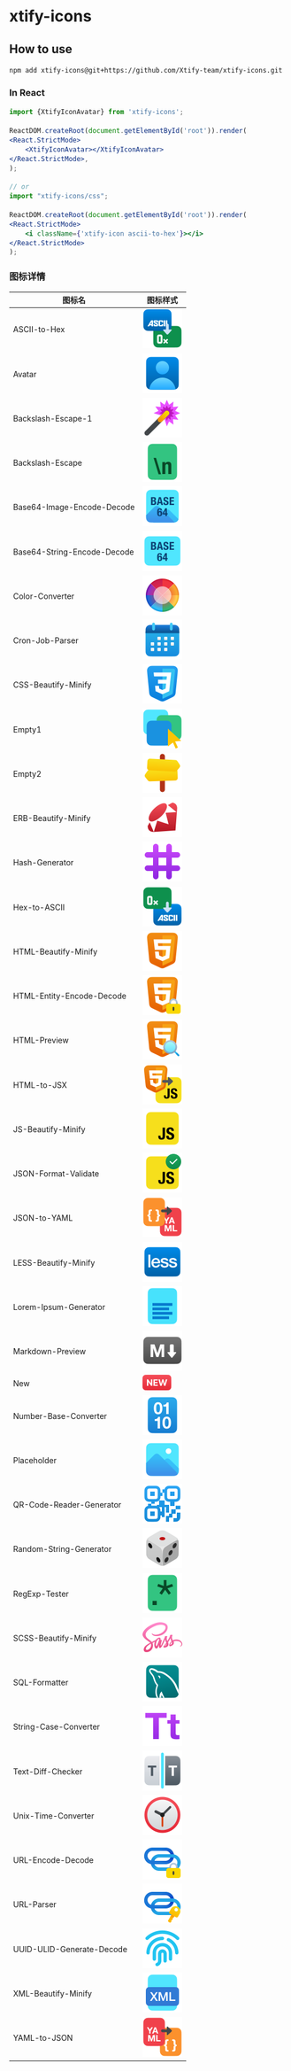 # xtify-icons
## How to use
```shell
npm add xtify-icons@git+https://github.com/Xtify-team/xtify-icons.git
```
### In React
```jsx
import {XtifyIconAvatar} from 'xtify-icons';

ReactDOM.createRoot(document.getElementById('root')).render(
<React.StrictMode>
	<XtifyIconAvatar></XtifyIconAvatar>
</React.StrictMode>,
);

// or
import "xtify-icons/css";

ReactDOM.createRoot(document.getElementById('root')).render(
<React.StrictMode>
	<i className={'xtify-icon ascii-to-hex'}></i>
</React.StrictMode>
);
```

### 图标详情
| 图标名 | 图标样式 |
|-----|------|
|ASCII-to-Hex|![ASCII-to-Hex](src/ASCII-to-Hex.svg)|
|Avatar|![Avatar](src/Avatar.svg)|
|Backslash-Escape-1|![Backslash-Escape-1](src/Backslash-Escape-1.svg)|
|Backslash-Escape|![Backslash-Escape](src/Backslash-Escape.svg)|
|Base64-Image-Encode-Decode|![Base64-Image-Encode-Decode](src/Base64-Image-Encode-Decode.svg)|
|Base64-String-Encode-Decode|![Base64-String-Encode-Decode](src/Base64-String-Encode-Decode.svg)|
|Color-Converter|![Color-Converter](src/Color-Converter.svg)|
|Cron-Job-Parser|![Cron-Job-Parser](src/Cron-Job-Parser.svg)|
|CSS-Beautify-Minify|![CSS-Beautify-Minify](src/CSS-Beautify-Minify.svg)|
|Empty1|![Empty1](src/Empty1.svg)|
|Empty2|![Empty2](src/Empty2.svg)|
|ERB-Beautify-Minify|![ERB-Beautify-Minify](src/ERB-Beautify-Minify.svg)|
|Hash-Generator|![Hash-Generator](src/Hash-Generator.svg)|
|Hex-to-ASCII|![Hex-to-ASCII](src/Hex-to-ASCII.svg)|
|HTML-Beautify-Minify|![HTML-Beautify-Minify](src/HTML-Beautify-Minify.svg)|
|HTML-Entity-Encode-Decode|![HTML-Entity-Encode-Decode](src/HTML-Entity-Encode-Decode.svg)|
|HTML-Preview|![HTML-Preview](src/HTML-Preview.svg)|
|HTML-to-JSX|![HTML-to-JSX](src/HTML-to-JSX.svg)|
|JS-Beautify-Minify|![JS-Beautify-Minify](src/JS-Beautify-Minify.svg)|
|JSON-Format-Validate|![JSON-Format-Validate](src/JSON-Format-Validate.svg)|
|JSON-to-YAML|![JSON-to-YAML](src/JSON-to-YAML.svg)|
|LESS-Beautify-Minify|![LESS-Beautify-Minify](src/LESS-Beautify-Minify.svg)|
|Lorem-Ipsum-Generator|![Lorem-Ipsum-Generator](src/Lorem-Ipsum-Generator.svg)|
|Markdown-Preview|![Markdown-Preview](src/Markdown-Preview.svg)|
|New|![New](src/New.svg)|
|Number-Base-Converter|![Number-Base-Converter](src/Number-Base-Converter.svg)|
|Placeholder|![Placeholder](src/Placeholder.svg)|
|QR-Code-Reader-Generator|![QR-Code-Reader-Generator](src/QR-Code-Reader-Generator.svg)|
|Random-String-Generator|![Random-String-Generator](src/Random-String-Generator.svg)|
|RegExp-Tester|![RegExp-Tester](src/RegExp-Tester.svg)|
|SCSS-Beautify-Minify|![SCSS-Beautify-Minify](src/SCSS-Beautify-Minify.svg)|
|SQL-Formatter|![SQL-Formatter](src/SQL-Formatter.svg)|
|String-Case-Converter|![String-Case-Converter](src/String-Case-Converter.svg)|
|Text-Diff-Checker|![Text-Diff-Checker](src/Text-Diff-Checker.svg)|
|Unix-Time-Converter|![Unix-Time-Converter](src/Unix-Time-Converter.svg)|
|URL-Encode-Decode|![URL-Encode-Decode](src/URL-Encode-Decode.svg)|
|URL-Parser|![URL-Parser](src/URL-Parser.svg)|
|UUID-ULID-Generate-Decode|![UUID-ULID-Generate-Decode](src/UUID-ULID-Generate-Decode.svg)|
|XML-Beautify-Minify|![XML-Beautify-Minify](src/XML-Beautify-Minify.svg)|
|YAML-to-JSON|![YAML-to-JSON](src/YAML-to-JSON.svg)|
